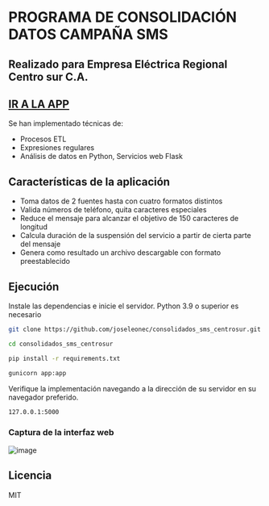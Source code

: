 # PROGRAMA DE CONSOLIDACIÓN DATOS CAMPAÑA SMS
## Realizado para Empresa Eléctrica Regional Centro sur C.A.

## [**IR A LA APP**](https://consolidado-sms.herokuapp.com/)

Se han implementado técnicas de:

- Procesos ETL
- Expresiones regulares
- Análisis de datos en Python, Servicios web Flask

## Características de la aplicación

- Toma datos de 2 fuentes hasta con cuatro formatos distintos
- Valida números de teléfono, quita caracteres especiales
- Reduce el mensaje para alcanzar el objetivo de 150 caracteres de longitud
- Calcula duración de la suspensión del servicio a partir de cierta parte del mensaje
- Genera como resultado un archivo descargable con formato preestablecido

## Ejecución

Instale las dependencias e inicie el servidor.
Python 3.9 o superior es necesario
```sh
git clone https://github.com/joseleonec/consolidados_sms_centrosur.git
```
```sh
cd consolidados_sms_centrosur
```
```sh
pip install -r requirements.txt
```
```sh
gunicorn app:app 
```

Verifique la implementación navegando a la dirección de su servidor en su navegador preferido.

```sh
127.0.0.1:5000
```
### Captura de la interfaz web
![image](https://user-images.githubusercontent.com/38015331/175757792-8d2c284b-89cd-4f43-b613-fcdc38311258.png)

## Licencia

MIT
